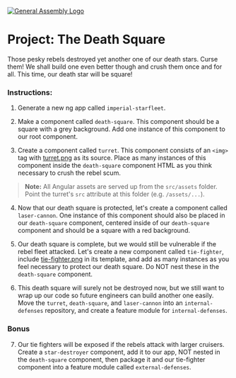 [![General Assembly Logo](https://camo.githubusercontent.com/1a91b05b8f4d44b5bbfb83abac2b0996d8e26c92/687474703a2f2f692e696d6775722e636f6d2f6b6538555354712e706e67)](https://generalassemb.ly/education/web-development-immersive)

<!--WDI4 11:11 -->

# Project: The Death Square

Those pesky rebels destroyed yet another one of our death stars. Curse them! We shall build one even better though and crush them once and for all. This time, our death star will be square!

### Instructions:

1. Generate a new ng app called `imperial-starfleet`.

2. Make a component called `death-square`. This component should be a square with a grey background. Add one instance of this component to our root component.

3. Create a component called `turret`. This component consists of an `<img>` tag with [turret.png](images/turret.png) as its source. Place as many instances of this component inside the `death-square` component HTML as you think necessary to crush the rebel scum. 

>**Note:** All Angular assets are served up from the `src/assets` folder.  Point the turret's `src` attribute at this folder (e.g. `/assets/...`).

4. Now that our death square is protected, let's create a component called `laser-cannon`. One instance of this component should also be placed in our `death-square` component, centered inside of our `death-square` component and should be a square with a red background.

5. Our death square is complete, but we would still be vulnerable if the rebel fleet attacked. Let's create a new component called `tie-fighter`, include [tie-fighter.png](images/tie-fighter.png) in its template, and add as many instances as you feel necessary to protect our death square. Do NOT nest these in the `death-square` component.

6. This death square will surely not be destroyed now, but we still want to wrap up our code so future engineers can build another one easily. Move the `turret`, `death-square`, and `laser-cannon` into an `internal-defenses` repository, and create a feature module for `internal-defenses`.

### Bonus

7. Our tie fighters will be exposed if the rebels attack with larger cruisers. Create a `star-destroyer` component, add it to our app, NOT nested in the `death-square` component, then package it and our tie-fighter component into a feature module called `external-defenses`.

